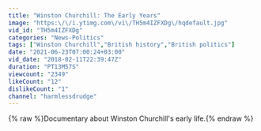 ```yaml
---
title: "Winston Churchill: The Early Years"
image: "https:\/\/i.ytimg.com\/vi\/TH5m4IZFXDg\/hqdefault.jpg"
vid_id: "TH5m4IZFXDg"
categories: "News-Politics"
tags: ["Winston Churchill","British history","British politics"]
date: "2021-06-23T07:00:24+03:00"
vid_date: "2018-02-11T22:39:47Z"
duration: "PT13M57S"
viewcount: "2349"
likeCount: "12"
dislikeCount: "1"
channel: "harmlessdrudge"
---
```

{% raw %}Documentary about Winston Churchill's early life.{% endraw %}
